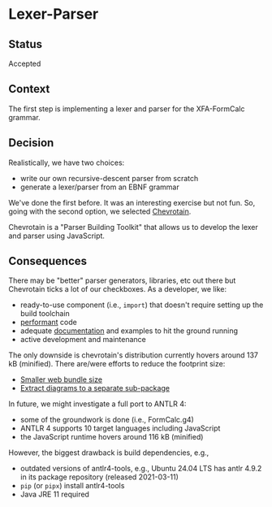 # Lexer-Parser

## Status

Accepted

## Context

The first step is implementing a lexer and parser for the XFA-FormCalc grammar.

## Decision

Realistically, we have two choices:
* write our own recursive-descent parser from scratch
* generate a lexer/parser from an EBNF grammar

We've done the first before. It was an interesting exercise but not fun. So, going with the second option, we selected [Chevrotain](https://github.com/Chevrotain/chevrotain).

Chevrotain is a "Parser Building Toolkit" that allows us to develop the lexer and parser using JavaScript.

## Consequences

There may be "better" parser generators, libraries, etc out there but Chevrotain ticks a lot of our checkboxes. As a developer, we like:

* ready-to-use component (i.e., `import`) that doesn't require setting up the build toolchain
* [performant](https://chevrotain.io/performance/) code
* adequate [documentation](https://chevrotain.io/docs/) and examples to hit the ground running
* active development and maintenance

The only downside is chevrotain's distribution currently hovers around 137 kB (minified). There are/were efforts to reduce the footprint size:

* [Smaller web bundle size](https://github.com/Chevrotain/chevrotain/issues/1697)
* [Extract diagrams to a separate sub-package](https://github.com/Chevrotain/chevrotain/issues/1395)

In future, we might investigate a full port to ANTLR 4:

* some of the groundwork is done (i.e., FormCalc.g4)
* ANTLR 4 supports 10 target languages including JavaScript
* the JavaScript runtime hovers around 116 kB (minified)

However, the biggest drawback is build dependencies, e.g.,

* outdated versions of antlr4-tools, e.g., Ubuntu 24.04 LTS has antlr 4.9.2 in its package repository (released 2021-03-11)
* `pip` (or `pipx`) install antlr4-tools
* Java JRE 11 required
